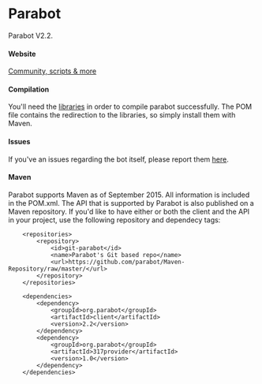 # Parabot

Parabot V2.2.

#### Website

[Community, scripts & more](http://www.parabot.org/)

#### Compilation
You'll need the [libraries](https://github.com/Parabot/Parabot/tree/master/libs) in order to compile parabot successfully.
The POM file contains the redirection to the libraries, so simply install them with Maven.

#### Issues
If you've an issues regarding the bot itself, please report them [here](https://github.com/Parabot/Parabot/issues).

#### Maven
Parabot supports Maven as of September 2015. All information is included in the POM.xml.
The API that is supported by Parabot is also published on a Maven repository.
If you'd like to have either or both the client and the API in your project, use the following repository and dependecy tags:
```
    <repositories>
        <repository>
            <id>git-parabot</id>
            <name>Parabot's Git based repo</name>
            <url>https://github.com/parabot/Maven-Repository/raw/master/</url>
        </repository>
    </repositories>

    <dependencies>
        <dependency>
            <groupId>org.parabot</groupId>
            <artifactId>client</artifactId>
            <version>2.2</version>
        </dependency>
        <dependency>
            <groupId>org.parabot</groupId>
            <artifactId>317provider</artifactId>
            <version>1.0</version>
        </dependency>
    </dependencies>
```
